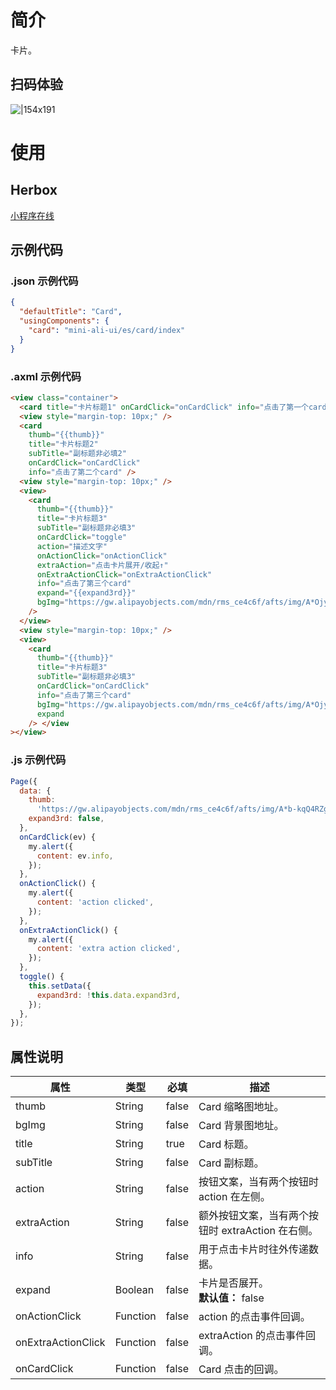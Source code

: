 # 简介

卡片。

## 扫码体验

![|154x191](https://mdn.alipayobjects.com/afts/img/A*tPTnSI54PusAAAAAAAAAAABkAa8wAA/original?bz=openpt_doc&t=ngISZ3PEd03jNify0dMxKwAAAABkMK8AAAAA#align=left&display=inline&height=191&margin=%5Bobject%20Object%5D&originHeight=191&originWidth=154&status=done&style=none&width=154)

# 使用

## Herbox

[小程序在线](https://herbox-embed.alipay.com/s/doc-aliui-card?theme=light&previewZoom=75&chInfo=openhome-doc)

## 示例代码

### .json 示例代码

```json
{
  "defaultTitle": "Card",
  "usingComponents": {
    "card": "mini-ali-ui/es/card/index"
  }
}
```

### .axml 示例代码

```html
<view class="container">
  <card title="卡片标题1" onCardClick="onCardClick" info="点击了第一个card" />
  <view style="margin-top: 10px;" />
  <card
    thumb="{{thumb}}"
    title="卡片标题2"
    subTitle="副标题非必填2"
    onCardClick="onCardClick"
    info="点击了第二个card" />
  <view style="margin-top: 10px;" />
  <view>
    <card
      thumb="{{thumb}}"
      title="卡片标题3"
      subTitle="副标题非必填3"
      onCardClick="toggle"
      action="描述文字"
      onActionClick="onActionClick"
      extraAction="点击卡片展开/收起↑"
      onExtraActionClick="onExtraActionClick"
      info="点击了第三个card"
      expand="{{expand3rd}}"
      bgImg="https://gw.alipayobjects.com/mdn/rms_ce4c6f/afts/img/A*OjyRRqjLM6MAAAAAAAAAAABkARQnAQ"
    />
  </view>
  <view style="margin-top: 10px;" />
  <view>
    <card
      thumb="{{thumb}}"
      title="卡片标题3"
      subTitle="副标题非必填3"
      onCardClick="onCardClick"
      info="点击了第三个card"
      bgImg="https://gw.alipayobjects.com/mdn/rms_ce4c6f/afts/img/A*OjyRRqjLM6MAAAAAAAAAAABkARQnAQ"
      expand
    /> </view
></view>
```

### .js 示例代码

```javascript
Page({
  data: {
    thumb:
      'https://gw.alipayobjects.com/mdn/rms_ce4c6f/afts/img/A*b-kqQ4RZgsYAAAAAAAAAAABkARQnAQ',
    expand3rd: false,
  },
  onCardClick(ev) {
    my.alert({
      content: ev.info,
    });
  },
  onActionClick() {
    my.alert({
      content: 'action clicked',
    });
  },
  onExtraActionClick() {
    my.alert({
      content: 'extra action clicked',
    });
  },
  toggle() {
    this.setData({
      expand3rd: !this.data.expand3rd,
    });
  },
});
```

## 属性说明

| **属性** | **类型** | **必填** | **描述** |
| --- | --- | --- | --- |
| thumb | String | false | Card 缩略图地址。 |
| bgImg | String | false | Card 背景图地址。 |
| title | String | true | Card 标题。 |
| subTitle | String | false | Card 副标题。 |
| action | String | false | 按钮文案，当有两个按钮时 action 在左侧。 |
| extraAction | String | false | 额外按钮文案，当有两个按钮时 extraAction 在右侧。 |
| info | String | false | 用于点击卡片时往外传递数据。 |
| expand | Boolean | false | 卡片是否展开。<br />**默认值：** false |
| onActionClick | Function | false | action 的点击事件回调。 |
| onExtraActionClick | Function | false | extraAction 的点击事件回调。 |
| onCardClick | Function | false | Card 点击的回调。 |
